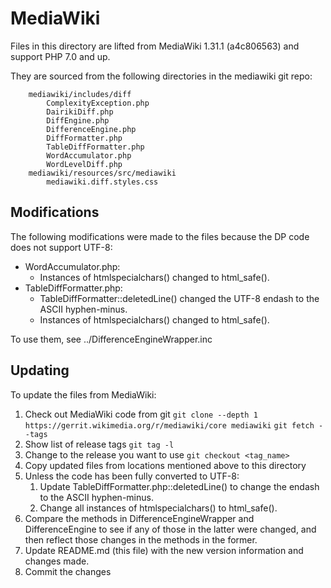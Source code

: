 # MediaWiki

Files in this directory are lifted from MediaWiki 1.31.1 (a4c806563)
and support PHP 7.0 and up.

They are sourced from the following directories in the mediawiki git repo:
```
    mediawiki/includes/diff
        ComplexityException.php
        DairikiDiff.php
        DiffEngine.php
        DifferenceEngine.php
        DiffFormatter.php
        TableDiffFormatter.php
        WordAccumulator.php
        WordLevelDiff.php
    mediawiki/resources/src/mediawiki
        mediawiki.diff.styles.css
```

## Modifications

The following modifications were made to the files because the DP code does
not support UTF-8:
* WordAccumulator.php:
  * Instances of htmlspecialchars() changed to html_safe().
* TableDiffFormatter.php:
  * TableDiffFormatter::deletedLine() changed the UTF-8 endash to the
    ASCII hyphen-minus.
  * Instances of htmlspecialchars() changed to html_safe().

To use them, see ../DifferenceEngineWrapper.inc

## Updating

To update the files from MediaWiki:
1. Check out MediaWiki code from git
  `git clone --depth 1 https://gerrit.wikimedia.org/r/mediawiki/core mediawiki`
  `git fetch --tags`
2. Show list of release tags
  `git tag -l`
3. Change to the release you want to use
  `git checkout <tag_name>`
4. Copy updated files from locations mentioned above to this directory
5. Unless the code has been fully converted to UTF-8:
   1. Update TableDiffFormatter.php::deletedLine() to change the endash to
      the ASCII hyphen-minus.
   2. Change all instances of htmlspecialchars() to html_safe().
6. Compare the methods in DifferenceEngineWrapper and DifferenceEngine to
   see if any of those in the latter were changed, and then reflect those
   changes in the methods in the former.
7. Update README.md (this file) with the new version information and
   changes made.
8. Commit the changes
